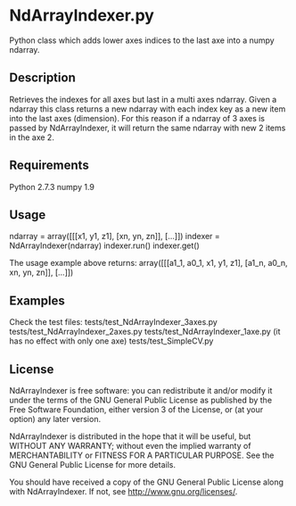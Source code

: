 NdArrayIndexer.py
=================

Python class which adds lower axes indices to the last axe into a numpy ndarray.

Description
-----------
Retrieves the indexes for all axes but last in a multi axes ndarray.
Given a ndarray this class returns a new ndarray with each index key as a new
item into the last axes (dimension). For this reason if a ndarray of 3 axes is
passed by NdArrayIndexer, it will return the same ndarray with new 2 items in
the axe 2.

Requirements
------------
Python 2.7.3
numpy 1.9

Usage
-----
ndarray = array([[[x1, y1, z1], [xn, yn, zn]], [...]])
indexer = NdArrayIndexer(ndarray)
indexer.run()
indexer.get()

The usage example above returns:
array([[[a1_1, a0_1, x1, y1, z1], [a1_n, a0_n, xn, yn, zn]], [...]])

Examples
--------
Check the test files:
tests/test_NdArrayIndexer_3axes.py
tests/test_NdArrayIndexer_2axes.py
tests/test_NdArrayIndexer_1axe.py (it has no effect with only one axe)
tests/test_SimpleCV.py

License
-------
NdArrayIndexer is free software: you can redistribute it and/or modify
it under the terms of the GNU General Public License as published by
the Free Software Foundation, either version 3 of the License, or
(at your option) any later version.

NdArrayIndexer is distributed in the hope that it will be useful,
but WITHOUT ANY WARRANTY; without even the implied warranty of
MERCHANTABILITY or FITNESS FOR A PARTICULAR PURPOSE.  See the
GNU General Public License for more details.

You should have received a copy of the GNU General Public License
along with NdArrayIndexer.  If not, see <http://www.gnu.org/licenses/>.
